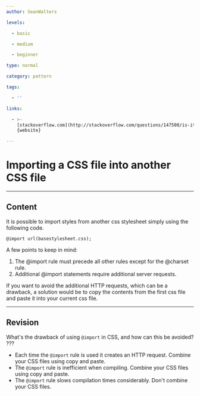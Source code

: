 ```yaml
---
author: SeanWalters

levels:

  - basic

  - medium

  - beginner

type: normal

category: pattern

tags:

  - ''

links:

  - >-
    [stackoverflow.com](http://stackoverflow.com/questions/147500/is-it-possible-to-include-one-css-file-in-another)
    {website}

---
```

# Importing a CSS file into another CSS file

---
## Content

It is possible to import styles from another css stylesheet simply using the following code. 
```
@import url(basestylesheet.css);
```
A few points to keep in mind:
1. The @import rule must precede all other rules except for the @charset rule.
2. Additional @import statements require additional server requests.

If you want to avoid the additional HTTP requests, which can be a drawback, a solution would be to copy the contents from the first css file and paste it into your current css file.

---
## Revision

What's the drawback of using `@import` in CSS, and how can this be avoided? 
???

* Each time the `@import` rule is used it creates an HTTP request. Combine your CSS files using copy and paste.
* The `@import` rule is inefficient when compiling. Combine your CSS files using copy and paste.
* The `@import` rule slows compilation times considerably. Don't combine your CSS files.